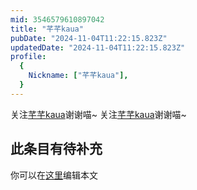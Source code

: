 ```yaml
---
mid: 3546579610897042
title: "芊芊kaua"
pubDate: "2024-11-04T11:22:15.823Z"
updatedDate: "2024-11-04T11:22:15.823Z"
profile:
  {
    Nickname: ["芊芊kaua"],
  }
---
```


关注[芊芊kaua](https://space.bilibili.com/3546579610897042)谢谢喵~ 关注[芊芊kaua](https://space.bilibili.com/3546579610897042)谢谢喵~

## 此条目有待补充
你可以在[这里](https://github.com/Yuhanawa/VTuber.ICU/edit/master/src/content/v/芊芊kaua/index.md)编辑本文
